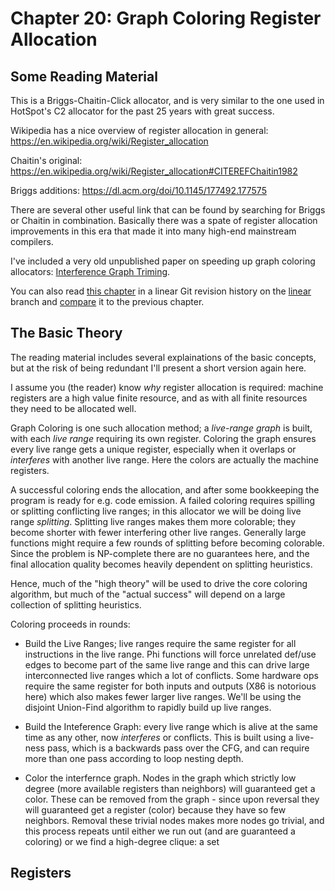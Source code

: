 # Chapter 20: Graph Coloring Register Allocation

## Some Reading Material 

This is a Briggs-Chaitin-Click allocator, and is very similar to the one used
in HotSpot's C2 allocator for the past 25 years with great success.

Wikipedia has a nice overview of register allocation in general: https://en.wikipedia.org/wiki/Register_allocation

Chaitin's original: https://en.wikipedia.org/wiki/Register_allocation#CITEREFChaitin1982

Briggs additions: https://dl.acm.org/doi/10.1145/177492.177575

There are several other useful link that can be found by searching for Briggs
or Chaitin in combination.  Basically there was a spate of register allocation
improvements in this era that made it into many high-end mainstream compilers.

I've included a very old unpublished paper on speeding up graph coloring
allocators: [Interference Graph Triming](docs/ifg_trim.pdf).


You can also read [this chapter](https://github.com/SeaOfNodes/Simple/tree/linear-chapter20) in a linear Git revision history on the [linear](https://github.com/SeaOfNodes/Simple/tree/linear) branch and [compare](https://github.com/SeaOfNodes/Simple/compare/linear-chapter19...linear-chapter20) it to the previous chapter.


## The Basic Theory

The reading material includes several explainations of the basic concepts, but
at the risk of being redundant I'll present a short version again here.

I assume you (the reader) know *why* register allocation is required: machine
registers are a high value finite resource, and as with all finite resources
they need to be allocated well.

Graph Coloring is one such allocation method; a *live-range graph* is built,
with each *live range* requiring its own register.  Coloring the graph ensures
every live range gets a unique register, especially when it overlaps or
*interferes* with another live range.  Here the colors are actually the machine
registers.  

A successful coloring ends the allocation, and after some bookkeeping the
program is ready for e.g. code emission.  A failed coloring requires spilling
or splitting conflicting live ranges; in this allocator we will be doing live
range *splitting*.  Splitting live ranges makes them more colorable; they
become shorter with fewer interfering other live ranges.  Generally large
functions might require a few rounds of splitting before becoming colorable.
Since the problem is NP-complete there are no guarantees here, and the final
allocation quality becomes heavily dependent on splitting heuristics.

Hence, much of the "high theory" will be used to drive the core coloring
algorithm, but much of the "actual success" will depend on a large collection
of splitting heuristics.

Coloring proceeds in rounds:

- Build the Live Ranges; live ranges require the same register for all
  instructions in the live range.  Phi functions will force unrelated def/use
  edges to become part of the same live range and this can drive large
  interconnected live ranges which a lot of conflicts.  Some hardware ops
  require the same register for both inputs and outputs (X86 is notorious here)
  which also makes fewer larger live ranges.  We'll be using the disjoint
  Union-Find algorithm to rapidly build up live ranges.
  
- Build the Inteference Graph: every live range which is alive at the same time
  as any other, now *interferes* or conflicts.  This is built using a live-ness
  pass, which is a backwards pass over the CFG, and can require more than one
  pass according to loop nesting depth.
  
- Color the interfernce graph.  Nodes in the graph which strictly low degree
  (more available registers than neighbors) will guaranteed get a color.  These
  can be removed from the graph - since upon reversal they will guaranteed get
  a register (color) because they have so few neighbors.  Removal these trivial 
  nodes makes more nodes go trivial, and this process repeats until either we
  run out (and are guaranteed a coloring) or we find a high-degree clique: a set
  




## Registers
